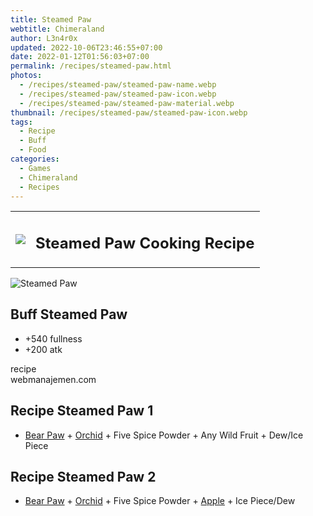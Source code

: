 ```yaml
---
title: Steamed Paw
webtitle: Chimeraland
author: L3n4r0x
updated: 2022-10-06T23:46:55+07:00
date: 2022-01-12T01:56:03+07:00
permalink: /recipes/steamed-paw.html
photos:
  - /recipes/steamed-paw/steamed-paw-name.webp
  - /recipes/steamed-paw/steamed-paw-icon.webp
  - /recipes/steamed-paw/steamed-paw-material.webp
thumbnail: /recipes/steamed-paw/steamed-paw-icon.webp
tags:
  - Recipe
  - Buff
  - Food
categories:
  - Games
  - Chimeraland
  - Recipes
---
```


<section id="bootstrap-wrapper"><link rel="stylesheet" href="https://cdn.statically.io/gh/dimaslanjaka/Web-Manajemen/40ac3225/css/bootstrap-4.5-wrapper.css"/><div class="row mb-2"><div class="col-md-12 mb-2"><table class="table" id="post-info"><tbody><tr><td><img class="d-inline-block me-2" src="/chimeraland/recipes/steamed-paw/steamed-paw-icon.webp" width="auto" height="auto"/></td><td><h1 class="fs-5">Steamed Paw Cooking Recipe</h1></td></tr></tbody></table></div></div><div class="card mb-2"><div class="row g-0"><div class="col-sm-4 position-relative mb-2"><img src="/chimeraland/recipes/steamed-paw/steamed-paw-material.webp" class="card-img fit-cover w-100 h-100" alt="Steamed Paw" data-fancybox="true"/></div><div class="col-sm-8 mb-2"><div class="card-body"><h2 class="card-title fs-5">Buff Steamed Paw</h2><div class="card-text"><ul><li>+540 fullness</li><li>+200 atk</li></ul></div><span class="badge rounded-pill bg-dark">recipe</span></div><div class="card-footer text-end text-muted">webmanajemen.com</div></div></div></div><div class="row mb-2"><div class="col-12 col-lg-6 recipe-item mb-2"><div class="card"><div class="card-body"><h2 class="card-title fs-5">Recipe Steamed Paw 1</h2><div class="card-text"><ul><li><a class="text-decoration-none" href="/chimeraland/materials/bear-paw.html">Bear Paw</a><span> + </span><a class="text-decoration-none" href="/chimeraland/materials/orchid.html">Orchid</a><span> + </span>Five Spice Powder<span> + </span>Any Wild Fruit<span> + </span>Dew/Ice Piece</li></ul></div></div></div></div><div class="col-12 col-lg-6 recipe-item mb-2"><div class="card"><div class="card-body"><h2 class="card-title fs-5">Recipe Steamed Paw 2</h2><div class="card-text"><ul><li><a class="text-decoration-none" href="/chimeraland/materials/bear-paw.html">Bear Paw</a><span> + </span><a class="text-decoration-none" href="/chimeraland/materials/orchid.html">Orchid</a><span> + </span>Five Spice Powder<span> + </span><a class="text-decoration-none" href="/chimeraland/materials/apple.html">Apple</a><span> + </span>Ice Piece/Dew</li></ul></div></div></div></div></div></section>